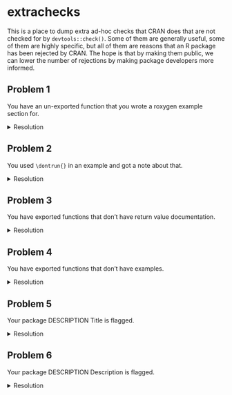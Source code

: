 
<!-- README.md is generated from README.Rmd. Please edit that file -->

# extrachecks

<!-- badges: start -->

<!-- badges: end -->

This is a place to dump extra ad-hoc checks that CRAN does that are not
checked for by `devtools::check()`. Some of them are generally useful,
some of them are highly specific, but all of them are reasons that an R
package has been rejected by CRAN. The hope is that by making them
public, we can lower the number of rejections by making package
developers more informed.

## Problem 1

You have an un-exported function that you wrote a roxygen example
section for.

<details>

<summary>Resolution</summary>

If you have written a roxygen example section for un-exported functions,
your example section must call those functions with `:::` like
`pkg:::my_fun()`.

Alternatively, you can use the roxygen tag `@noRd` to suppress the
creation of the `.Rd` file.

</details>

## Problem 2

You used `\dontrun{}` in an example and got a note about that.

<details>

<summary>Resolution</summary>

`\dontrun{}` should only be used if the example really cannot be
executed (e.g. because of missing additional software, missing API keys,
…) by the user. If you want to include an example that errors, and you
want to show the error, wrap the call in `try()`.

</details>

## Problem 3

You have exported functions that don’t have return value documentation.

<details>

<summary>Resolution</summary>

This is a fairly new check that CRAN is being much stricter on. You must
provide return value documentation for all exported functions now. If
you use roxygen2, use the tag `@return`.

This note is also applicable if your function has no return value: “If a
function does not return a value, please document that too, e.g.
`\value{None}`.”

</details>

## Problem 4

You have exported functions that don’t have examples.

<details>

<summary>Resolution</summary>

This is similar to the problem about return value documentation, but
slightly less strict. If your exported function has a meaningful return
value, then it will almost definitely require an examples section. Use
the roxygen2 tag `@examples` to create one.

I have seen exceptions with functions that are used for their side
effects. For example, `hardhat::create_modeling_package()` creates a new
directory, which you would not want to include in an example section
(which CRAN runs in their regular checks). I didn’t include any examples
there, and it was accepted.

</details>

## Problem 5

Your package DESCRIPTION Title is flagged.

<details>

<summary>Resolution</summary>

There can be a number of problems here:

  - You must use title case with package Titles, generally capitalizing
    all words except articles like ‘a’ and ‘the’.

  - I’ve been flagged for a “redundant” title. I had: “A Toolkit for the
    Construction of Modeling Packages” which was flagged since “Toolkit
    for” seemed redundant. I changed it to “Construct Modeling Packages”
    and was accepted.

  - You generally have to put all software / package names in quotes.
    For example, the riingo package is an interface to Tiingo’s stock
    price api:
    <https://github.com/business-science/riingo/blob/a19c662d9a2acb526a15d119e00afcd3fdc7c24c/DESCRIPTION#L3>

</details>

## Problem 6

Your package DESCRIPTION Description is flagged.

<details>

<summary>Resolution</summary>

There can be a number of problems here:

  - “The Description field is intended to be a (one paragraph)
    description of what the package does and why it may be useful.
    Please elaborate.” In this case my description was 1 sentence, which
    I had to expand into a 3-4 sentence paragraph with a broader
    description of the types of problems the package intended to help
    with.

</details>
